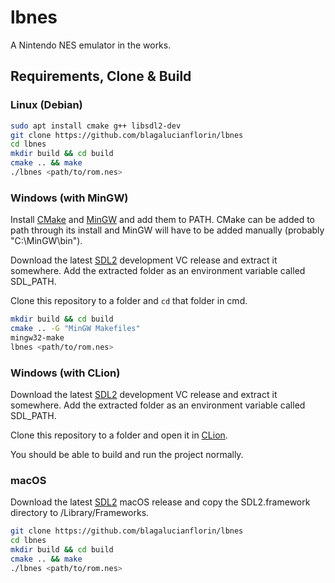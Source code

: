 # lbnes

A Nintendo NES emulator in the works.

## Requirements, Clone & Build


### Linux (Debian)
```bash
sudo apt install cmake g++ libsdl2-dev
git clone https://github.com/blagalucianflorin/lbnes
cd lbnes
mkdir build && cd build
cmake .. && make
./lbnes <path/to/rom.nes>
```


### Windows (with MinGW)
Install [CMake](https://cmake.org/download/) and [MinGW](https://sourceforge.net/projects/mingw/) and add them to PATH. CMake can be added to path through its install and MinGW will have to be added manually (probably "C:\MinGW\bin").

Download the latest [SDL2](https://github.com/libsdl-org/SDL/releases) development VC release and extract it somewhere. Add the extracted folder as an environment variable called SDL_PATH.

Clone this repository to a folder and ```cd``` that folder in cmd.
```bash
mkdir build && cd build
cmake .. -G "MinGW Makefiles"
mingw32-make
lbnes <path/to/rom.nes>
```


### Windows (with CLion)
Download the latest [SDL2](https://github.com/libsdl-org/SDL/releases) development VC release and extract it somewhere. Add the extracted folder as an environment variable called SDL_PATH.

Clone this repository to a folder and open it in [CLion](https://www.jetbrains.com/clion/download/#section=windows).

You should be able to build and run the project normally.

### macOS

Download the latest [SDL2](https://github.com/libsdl-org/SDL/releases) macOS release and copy the SDL2.framework directory to /Library/Frameworks.

```bash
git clone https://github.com/blagalucianflorin/lbnes
cd lbnes
mkdir build && cd build
cmake .. && make
./lbnes <path/to/rom.nes>
```
